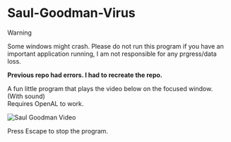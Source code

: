 # Saul-Goodman-Virus
> [!WARNING]  
> Some windows might crash. Please do not run this program if you have an important application running, I am not responsible for any prgress/data loss.

**Previous repo had errors. I had to recreate the repo.**

A fun little program that plays the video below on the focused window. (With sound)  
Requires OpenAL to work.

![Saul Goodman Video](./saul.gif)

Press Escape to stop the program.
